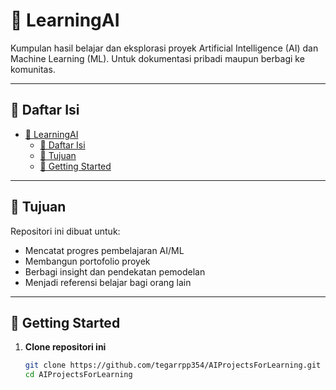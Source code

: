 # 🧠 LearningAI

Kumpulan hasil belajar dan eksplorasi proyek Artificial Intelligence (AI) dan Machine Learning (ML). Untuk dokumentasi pribadi maupun berbagi ke komunitas.

---

## 📖 Daftar Isi

- [🧠 LearningAI](#-learningai)
  - [📖 Daftar Isi](#-daftar-isi)
  - [🎯 Tujuan](#-tujuan)
  - [🚀 Getting Started](#-getting-started)

---

## 🎯 Tujuan

Repositori ini dibuat untuk:

- Mencatat progres pembelajaran AI/ML
- Membangun portofolio proyek
- Berbagi insight dan pendekatan pemodelan
- Menjadi referensi belajar bagi orang lain

---

## 🚀 Getting Started

1. **Clone repositori ini**  
   ```bash
   git clone https://github.com/tegarrpp354/AIProjectsForLearning.git
   cd AIProjectsForLearning
